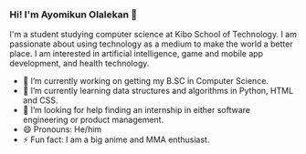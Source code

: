 ### Hi! I'm Ayomikun Olalekan 👋

I'm a student studying computer science at Kibo School of Technology. I am passionate about using technology as a medium to make the world a better place. I am interested in artificial intelligence, game and mobile app development, and health technology.

- 🔭 I’m currently working on getting my B.SC in Computer Science.
- 🌱 I’m currently learning data structures and algorithms in Python, HTML and CSS.
- 🤔 I’m looking for help finding an internship in either software engineering or product management.
- 😄 Pronouns: He/him
- ⚡ Fun fact: I am a big anime and MMA enthusiast.


